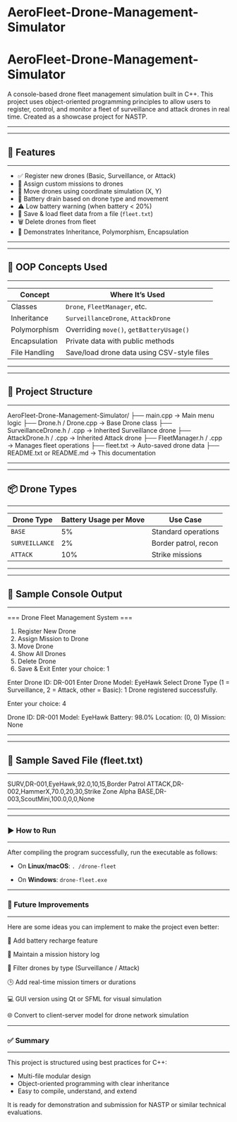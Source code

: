 # AeroFleet-Drone-Management-Simulator
# AeroFleet-Drone-Management-Simulator

A console-based drone fleet management simulation built in C++. This project uses object-oriented programming principles to allow users to register, control, and monitor a fleet of surveillance and attack drones in real time. Created as a showcase project for NASTP.

---

------------------------------------------------------------
## 🚀 Features
------------------------------------------------------------


- ✅ Register new drones (Basic, Surveillance, or Attack)
- 📡 Assign custom missions to drones
- 📍 Move drones using coordinate simulation (X, Y)
- 🪫 Battery drain based on drone type and movement
- ⚠️ Low battery warning (when battery < 20%)
- 💾 Save & load fleet data from a file (`fleet.txt`)
- 🗑️ Delete drones from fleet
- 🧠 Demonstrates Inheritance, Polymorphism, Encapsulation

---

------------------------------------------------------------
## 🧠 OOP Concepts Used
------------------------------------------------------------
| Concept         | Where It’s Used                                |
|----------------|--------------------------------------------------|
| Classes         | `Drone`, `FleetManager`, etc.                  |
| Inheritance     | `SurveillanceDrone`, `AttackDrone`              |
| Polymorphism    | Overriding `move()`, `getBatteryUsage()`        |
| Encapsulation   | Private data with public methods                |
| File Handling   | Save/load drone data using CSV-style files      |

---

------------------------------------------------------------
## 📂 Project Structure
------------------------------------------------------------
AeroFleet-Drone-Management-Simulator/
├── main.cpp                   → Main menu logic
├── Drone.h / Drone.cpp        → Base Drone class
├── SurveillanceDrone.h / .cpp → Inherited Surveillance drone
├── AttackDrone.h / .cpp       → Inherited Attack drone
├── FleetManager.h / .cpp      → Manages fleet operations
├── fleet.txt                  → Auto-saved drone data
├── README.txt or README.md    → This documentation


---

------------------------------------------------------------
## 📦 Drone Types
------------------------------------------------------------
| Drone Type        | Battery Usage per Move | Use Case             |
|------------------|------------------------|----------------------|
| `BASE`           | 5%                     | Standard operations  |
| `SURVEILLANCE`   | 2%                     | Border patrol, recon |
| `ATTACK`         | 10%                    | Strike missions      |

---

------------------------------------------------------------
## 🧪 Sample Console Output 
------------------------------------------------------------
=== Drone Fleet Management System ===
1. Register New Drone
2. Assign Mission to Drone
3. Move Drone
4. Show All Drones
5. Delete Drone
6. Save & Exit
Enter your choice: 1

Enter Drone ID: DR-001
Enter Drone Model: EyeHawk
Select Drone Type (1 = Surveillance, 2 = Attack, other = Basic): 1
Drone registered successfully.

Enter your choice: 4

Drone ID: DR-001
Model: EyeHawk
Battery: 98.0% 
Location: (0, 0)
Mission: None

---


------------------------------------------------------------
## 💾 Sample Saved File (fleet.txt)
------------------------------------------------------------
SURV,DR-001,EyeHawk,92.0,10,15,Border Patrol
ATTACK,DR-002,HammerX,70.0,20,30,Strike Zone Alpha
BASE,DR-003,ScoutMini,100.0,0,0,None

---


------------------------------------------------------------
### ▶️ How to Run
------------------------------------------------------------
After compiling the program successfully, run the executable as follows:

*   On **Linux/macOS**:
   `. /drone-fleet   `

*   On **Windows**:
   `drone-fleet.exe `



------------------------------------------------------------
### 🔮 Future Improvements
------------------------------------------------------------
Here are some ideas you can implement to make the project even better:

🔋 Add battery recharge feature

📜 Maintain a mission history log

🔎 Filter drones by type (Surveillance / Attack)

🕒 Add real-time mission timers or durations

💻 GUI version using Qt or SFML for visual simulation

🌐 Convert to client-server model for drone network simulation

------------------------------------------------------------
### ✅ Summary
------------------------------------------------------------

This project is structured using best practices for C++:
- Multi-file modular design
- Object-oriented programming with clear inheritance
- Easy to compile, understand, and extend

It is ready for demonstration and submission for NASTP or similar technical evaluations.
